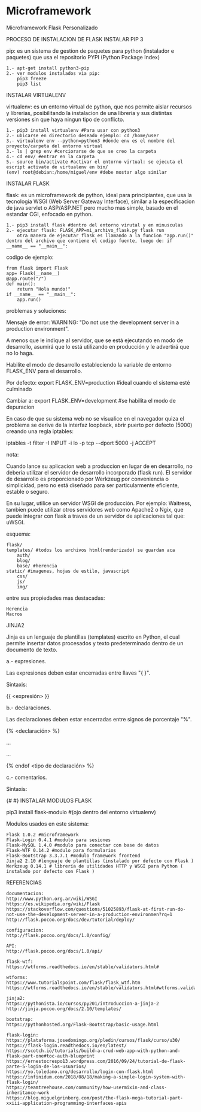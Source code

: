 # Microframework
Microframework Flask Personalizado

PROCESO DE INSTALACION DE FLASK
INSTALAR PIP 3

pip: es un sistema de gestion de paquetes para python (instalador e paquetes) que usa el repositorio PYPI (Python Package Index)

    1.- apt-get install python3-pip
    2.- ver modulos instalados via pip:
        pip3 freeze
        pip3 list

INSTALAR VIRTUALENV

virtualenv: es un entorno virtual de python, que nos permite aislar recursos y librerias, posibilitando la instalacion de una libreria y sus distintas versiones sin que haya ningun tipo de conflicto.

    1.- pip3 install virtualenv #Para usar con python3
    2.- ubicarse en directorio deseado ejemplo: cd /home/user
    3.- virtualenv env --python=python3 #donde env es el nombre del proyecto/carpeta del entorno virtual
    3.- ls | grep env #cerciorarse de que se creo la carpeta
    4.- cd env/ #entrar en la carpeta
    5.- source bin/activate #activar el entorno virtual: se ejecuta el escript activate de virtualenv en bin/
    (env) root@debian:/home/miguel/env #debe mostar algo similar

INSTALAR FLASK

flask: es un microframework de python, ideal para principiantes, que usa la tecnologia WSGI (Web Server Gateway Interface), similar a la especificacion de java servlet o ASP/ASP.NET pero mucho mas simple, basado en el estandar CGI, enfocado en python.

    1.- pip3 install flask #dentro del entorno virutal y en minusculas
    2.- ejecutar flask: FLASK_APP=mi_archivo_flask.py flask run
        otra manera de ejecutar flask es llamando a la funcion "app.run()" dentro del archivo que contiene el codigo fuente, luego de: if __name__ == "__main__":
        
codigo de ejemplo:

    from flask import Flask
    app= Flask(__name__)
    @app.route("/")
    def main():
        return "Hola mundo!"
    if __name__ == "__main__":
        app.run()

problemas y soluciones:

Mensaje de error: WARNING: "Do not use the development server in a production environment".

A menos que le indique al servidor, que se está ejecutando en modo de desarrollo, asumirá que lo está utilizando en producción y le advertirá que no lo haga.

Habilite el modo de desarrollo estableciendo la variable de entorno FLASK_ENV para el desarrollo.

Por defecto: export FLASK_ENV=production #ideal cuando el sistema esté culminado

Cambiar a: export FLASK_ENV=development #se habilita el modo de depuracion

En caso de que su sistema web no se visualice en el navegador quiza el problema se derive de la interfaz loopback, abrir puerto por defecto (5000) creando una regla iptables:

iptables -t filter -I INPUT -i lo -p tcp --dport 5000 -j ACCEPT

nota:

Cuando lance su aplicacion web a produccion en lugar de en desarrollo, no debería utilizar el servidor de desarrollo incorporado (flask run). El servidor de desarrollo es proporcionado por Werkzeug por conveniencia o simplicidad, pero no está diseñado para ser particularmente eficiente, estable o seguro.

En su lugar, utilice un servidor WSGI de producción. Por ejemplo: Waitress, tambien puede utilizar otros servidores web como Apache2 o Ngix, que puede integrar con flask a traves de un servidor de aplicaciones tal que: uWSGI.

esquema:

    flask/
    templates/ #todos los archivos html(renderizado) se guardan aca
        auth/
        blog/
        base/ #herencia
    static/ #imagenes, hojas de estilo, javascript
        css/
        js/
        img/

entre sus propiedades mas destacadas:

    Herencia
    Macros

JINJA2

Jinja es un lenguaje de plantillas (templates) escrito en Python, el cual permite insertar datos procesados y texto predeterminado dentro de un documento de texto.

a.- expresiones.

Las expresiones deben estar encerradas entre llaves "{ }".

Sintaxis:

{{ <expresión> }}

b.- declaraciones.

Las declaraciones deben estar encerradas entre signos de porcentaje "%".

{% <declaración> %}

...

...

{% endof <tipo de declaración> %}

c.- comentarios.

Sintaxis:

{# <comentario> #}
INSTALAR MODULOS FLASK

pip3 install flask-modulo #(ojo dentro del entorno virtualenv)

Modulos usados en este sistema:

    Flask 1.0.2 #microframework
    Flask-Login 0.4.1 #modulo para sesiones
    Flask-MySQL 1.4.0 #modulo para conectar con base de datos
    Flask-WTF 0.14.2 #modulo para formularios
    Flask-Bootstrap 3.3.7.1 #modulo framework frontend
    Jinja2 2.10 #lenguaje de plantillas (instalado por defecto con Flask )
    Werkzeug 0.14.1 # librería de utilidades HTTP y WSGI para Python ( instalado por defecto con Flask )

REFERENCIAS

    documentacion:
    http://www.python.org.ar/wiki/WSGI
    https://es.wikipedia.org/wiki/Flask
    https://stackoverflow.com/questions/51025893/flask-at-first-run-do-not-use-the-development-server-in-a-production-environmen?rq=1
    http://flask.pocoo.org/docs/dev/tutorial/deploy/

    configuracion:
    http://flask.pocoo.org/docs/1.0/config/

    API:
    http://flask.pocoo.org/docs/1.0/api/

    flask-wtf:
    https://wtforms.readthedocs.io/en/stable/validators.html#

    wtforms:
    https://www.tutorialspoint.com/flask/flask_wtf.htm
    https://wtforms.readthedocs.io/en/stable/validators.html#wtforms.validators.IPAddress

    jinja2:
    https://pythonista.io/cursos/py201/introduccion-a-jinja-2
    http://jinja.pocoo.org/docs/2.10/templates/

    bootstrap:
    https://pythonhosted.org/Flask-Bootstrap/basic-usage.html

    flask-login:
    https://plataforma.josedomingo.org/pledin/cursos/flask/curso/u30/
    https://flask-login.readthedocs.io/en/latest/
    https://scotch.io/tutorials/build-a-crud-web-app-with-python-and-flask-part-one#toc-auth-blueprint
    https://ernestocrespo13.wordpress.com/2016/09/24/tutorial-de-flask-parte-5-login-de-los-usuarios/
    https://yo.toledano.org/desarrollo/login-con-flask.html
    https://infinidum.com/2018/08/18/making-a-simple-login-system-with-flask-login/
    https://teamtreehouse.com/community/how-usermixin-and-class-inheritance-work
    https://blog.miguelgrinberg.com/post/the-flask-mega-tutorial-part-xxiii-application-programming-interfaces-apis
